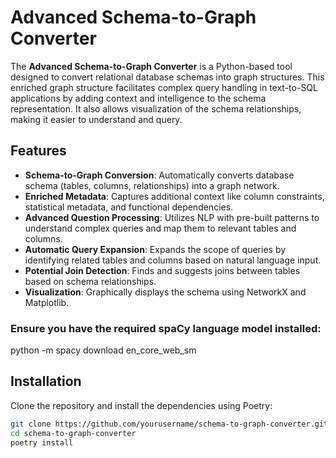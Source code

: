 # Advanced Schema-to-Graph Converter

The **Advanced Schema-to-Graph Converter** is a Python-based tool designed to convert relational database schemas into graph structures. This enriched graph structure facilitates complex query handling in text-to-SQL applications by adding context and intelligence to the schema representation. It also allows visualization of the schema relationships, making it easier to understand and query.

## Features

- **Schema-to-Graph Conversion**: Automatically converts database schema (tables, columns, relationships) into a graph network.
- **Enriched Metadata**: Captures additional context like column constraints, statistical metadata, and functional dependencies.
- **Advanced Question Processing**: Utilizes NLP with pre-built patterns to understand complex queries and map them to relevant tables and columns.
- **Automatic Query Expansion**: Expands the scope of queries by identifying related tables and columns based on natural language input.
- **Potential Join Detection**: Finds and suggests joins between tables based on schema relationships.
- **Visualization**: Graphically displays the schema using NetworkX and Matplotlib.


### Ensure you have the required spaCy language model installed:
python -m spacy download en_core_web_sm

## Installation

Clone the repository and install the dependencies using Poetry:

```bash
git clone https://github.com/yourusername/schema-to-graph-converter.git
cd schema-to-graph-converter
poetry install



